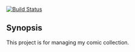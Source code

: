 [![Build Status](https://travis-ci.org/CrazyDevil/comicsdb.svg?branch=develop)](https://travis-ci.org/CrazyDevil/comicsdb)

## Synopsis

This project is for managing my comic collection.